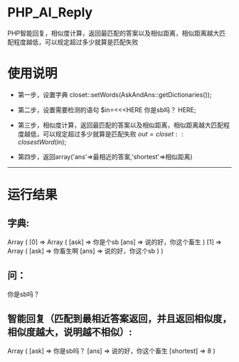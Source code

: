 # PHP_AI_Reply
PHP智能回复，相似度计算，返回最匹配的答案以及相似距离，相似距离越大匹配程度越低，可以规定超过多少就算是匹配失败

# 使用说明
* 第一步，设置字典
closet::setWords(AskAndAns::getDictionaries());

* 第二步，设置需要检测的语句
$in=<<<HERE
你是sb吗？
HERE;

 * 第三步，相似度计算，返回最匹配的答案以及相似距离，相似距离越大匹配程度越低，可以规定超过多少就算是匹配失败
$out= closet::closestWord($in);

* 第四步，返回array('ans'=>最相近的答案,'shortest'=>相似距离)
---------------------------------------------------------
# 运行结果
## 字典:
Array ( [0] => Array ( [ask] => 你是个sb [ans] => 说的好，你这个畜生 ) [1] => Array ( [ask] => 你畜生啊 [ans] => 说的好，你这个sb ) ) 


## 问：
你是sb吗？


## 智能回复（匹配到最相近答案返回，并且返回相似度，相似度越大，说明越不相似）:
Array ( [ask] => 你是sb吗？ [ans] => 说的好，你这个畜生 [shortest] => 8 )
